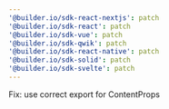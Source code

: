 ```yaml
---
'@builder.io/sdk-react-nextjs': patch
'@builder.io/sdk-react': patch
'@builder.io/sdk-vue': patch
'@builder.io/sdk-qwik': patch
'@builder.io/sdk-react-native': patch
'@builder.io/sdk-solid': patch
'@builder.io/sdk-svelte': patch
---
```


Fix: use correct export for ContentProps
